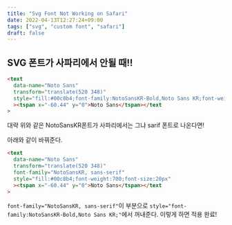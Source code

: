 ```yaml
---
title: "Svg Font Not Working on Safari"
date: 2022-04-13T12:27:24+09:00
tags: ["svg", "custom font", "safari"]
draft: false
---
```


## SVG 폰트가 사파리에서 안될 때!!

```html
<text
  data-name="Noto Sans"
  transform="translate(520 348)"
  style="fill:#00c8b4;font-family:NotoSansKR-Bold,Noto Sans KR;font-weight:700;font-size:20px"
  ><tspan x="-60.44" y="0">Noto Sans</tspan></text
>
```

대략 위와 같은 NotoSansKR폰트가 사파리에서는 그냐 sarif 폰트로 나온다면!

아래와 같이 바꿔준다.

```html
<text
  data-name="Noto Sans"
  transform="translate(520 348)"
  font-family="NotoSansKR, sans-serif"
  style="fill:#00c8b4;font-weight:700;font-size:20px"
  ><tspan x="-60.44" y="0">Noto Sans</tspan></text
>
```

`font-family="NotoSansKR, sans-serif"`이 부분으로 `style="font-family:NotoSansKR-Bold,Noto Sans KR;"`에서 꺼내준다.
이렇게 하면 적용 완료!
